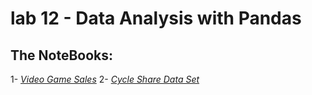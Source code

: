 # lab 12 - Data Analysis with Pandas

## The NoteBooks:

1- [*Video Game Sales*](./vg-stats.ipynb)
2- [*Cycle Share Data Set*](./bike-stats.ipynb)